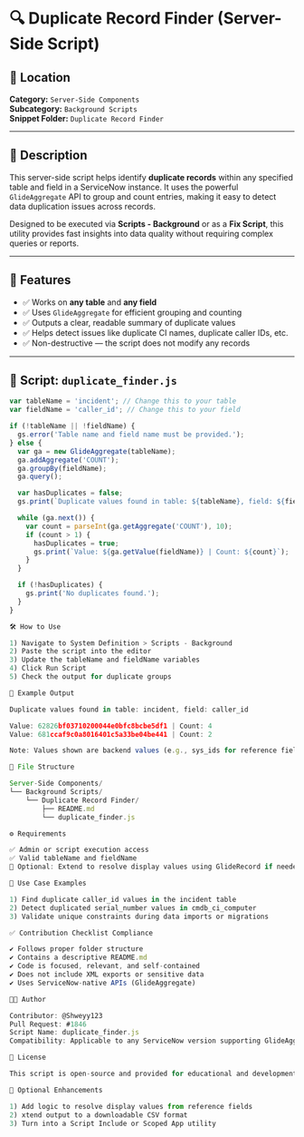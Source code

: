 # 🔍 Duplicate Record Finder (Server-Side Script)

## 📁 Location  
**Category:** `Server-Side Components`  
**Subcategory:** `Background Scripts`  
**Snippet Folder:** `Duplicate Record Finder`  

---

## 📌 Description

This server-side script helps identify **duplicate records** within any specified table and field in a ServiceNow instance. It uses the powerful `GlideAggregate` API to group and count entries, making it easy to detect data duplication issues across records.

Designed to be executed via **Scripts - Background** or as a **Fix Script**, this utility provides fast insights into data quality without requiring complex queries or reports.

---

## 🚀 Features

- ✅ Works on **any table** and **any field**
- ✅ Uses `GlideAggregate` for efficient grouping and counting
- ✅ Outputs a clear, readable summary of duplicate values
- ✅ Helps detect issues like duplicate CI names, duplicate caller IDs, etc.
- ✅ Non-destructive — the script does not modify any records

---

## 📄 Script: `duplicate_finder.js`

```javascript
var tableName = 'incident'; // Change this to your table
var fieldName = 'caller_id'; // Change this to your field

if (!tableName || !fieldName) {
  gs.error('Table name and field name must be provided.');
} else {
  var ga = new GlideAggregate(tableName);
  ga.addAggregate('COUNT');
  ga.groupBy(fieldName);
  ga.query();

  var hasDuplicates = false;
  gs.print(`Duplicate values found in table: ${tableName}, field: ${fieldName}\n`);

  while (ga.next()) {
    var count = parseInt(ga.getAggregate('COUNT'), 10);
    if (count > 1) {
      hasDuplicates = true;
      gs.print(`Value: ${ga.getValue(fieldName)} | Count: ${count}`);
    }
  }

  if (!hasDuplicates) {
    gs.print('No duplicates found.');
  }
}

🛠️ How to Use

1) Navigate to System Definition > Scripts - Background
2) Paste the script into the editor
3) Update the tableName and fieldName variables
4) Click Run Script
5) Check the output for duplicate groups

📸 Example Output

Duplicate values found in table: incident, field: caller_id

Value: 62826bf03710200044e0bfc8bcbe5df1 | Count: 4
Value: 681ccaf9c0a8016401c5a33be04be441 | Count: 2

Note: Values shown are backend values (e.g., sys_ids for reference fields)

📂 File Structure

Server-Side Components/
└── Background Scripts/
    └── Duplicate Record Finder/
        ├── README.md
        └── duplicate_finder.js

⚙️ Requirements

✅ Admin or script execution access
✅ Valid tableName and fieldName
🔁 Optional: Extend to resolve display values using GlideRecord if needed

🧠 Use Case Examples

1) Find duplicate caller_id values in the incident table
2) Detect duplicated serial_number values in cmdb_ci_computer
3) Validate unique constraints during data imports or migrations

✅ Contribution Checklist Compliance

✔️ Follows proper folder structure
✔️ Contains a descriptive README.md
✔️ Code is focused, relevant, and self-contained
✔️ Does not include XML exports or sensitive data
✔️ Uses ServiceNow-native APIs (GlideAggregate)

👨‍💻 Author

Contributor: @Shweyy123
Pull Request: #1846
Script Name: duplicate_finder.js
Compatibility: Applicable to any ServiceNow version supporting GlideAggregate

📘 License

This script is open-source and provided for educational and development use. Always test in sub-production environments before applying to production data.

🧩 Optional Enhancements

1) Add logic to resolve display values from reference fields
2) xtend output to a downloadable CSV format
3) Turn into a Script Include or Scoped App utility

